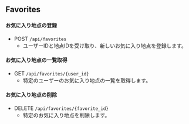 ## Favorites

#### お気に入り地点の登録
- POST `/api/favorites`
  - ユーザーIDと地点IDを受け取り、新しいお気に入り地点を登録します。

#### お気に入り地点の一覧取得
- GET `/api/favorites/{user_id}`
  - 特定のユーザーのお気に入り地点の一覧を取得します。

#### お気に入り地点の削除
- DELETE `/api/favorites/{favorite_id}`
  - 特定のお気に入り地点を削除します。
